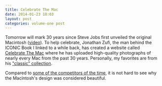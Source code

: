 ```yaml
---
title: Celebrate The Mac
date: 2014-01-23 18:03
layout: post
categories: volume-one post
---
```

Tomorrow will mark 30 years since Steve Jobs first unveiled the original Macintosh ([video](https://www.youtube.com/watch?v=2B-XwPjn9YY)). To help celebrate, Jonathan Zufi, the man behind the ICONIC Book I linked to a while back, has created a website called [Celebrate The Mac](http://www.celebratethemac.com) where he has uploaded high-quality photographs of nearly every Mac from the past 30 years. Personally, my favorites are from his ["classic" collection](http://www.celebratethemac.com/classic). 

Compared to [some of the competitors of the time](http://www.hpmuseum.net/exhibit.php?class=1&cat=41), it is not hard to see why the Macintosh's design was considered beautiful. 